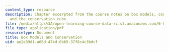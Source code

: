 ```yaml
---
content_type: resource
description: Chapter excerpted from the course notes on box models, conservation,
  and the conservation cube.
file: /media/https%3A/open-learning-course-data-rc.s3.amazonaws.com/6-055j-the-art-of-approximation-in-science-and-engineering-spring-2008/ae2e39d1a66d474d0bb537f8c4c3bdcf_mar12.pdf
file_type: application/pdf
resourcetype: Document
title: Box Models and Conservation
uid: ae2e39d1-a66d-474d-0bb5-37f8c4c3bdcf
---
```

